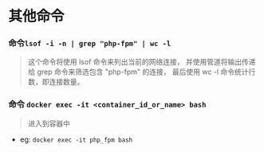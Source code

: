 # 其他命令

### 命令`lsof -i -n | grep "php-fpm" | wc -l`
> 这个命令将使用 lsof 命令来列出当前的网络连接，
> 并使用管道将输出传递给 grep 命令来筛选包含 "php-fpm" 的连接，
> 最后使用 wc -l 命令统计行数，即连接数量。

### 命令 `docker exec -it <container_id_or_name> bash`
> 进入到容器中
- eg: `docker exec -it php_fpm bash`
